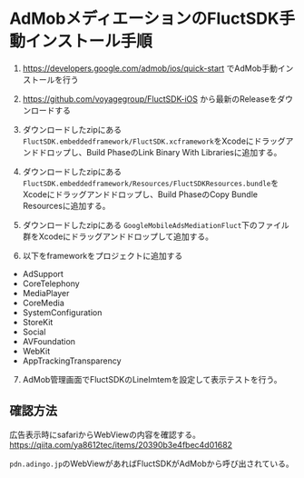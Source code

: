 # AdMobメディエーションのFluctSDK手動インストール手順

1. https://developers.google.com/admob/ios/quick-start でAdMob手動インストールを行う

2. https://github.com/voyagegroup/FluctSDK-iOS から最新のReleaseをダウンロードする
3. ダウンロードしたzipにある `FluctSDK.embeddedframework/FluctSDK.xcframework`をXcodeにドラッグアンドドロップし、Build PhaseのLink Binary With Librariesに追加する。
4. ダウンロードしたzipにある `FluctSDK.embeddedframework/Resources/FluctSDKResources.bundle`をXcodeにドラッグアンドドロップし、Build PhaseのCopy Bundle Resourcesに追加する。

5. ダウンロードしたzipにある `GoogleMobileAdsMediationFluct`下のファイル群をXcodeにドラッグアンドドロップして追加する。 

6. 以下をframeworkをプロジェクトに追加する
- AdSupport
- CoreTelephony
- MediaPlayer
- CoreMedia
- SystemConfiguration
- StoreKit
- Social
- AVFoundation
- WebKit
- AppTrackingTransparency

7. AdMob管理画面でFluctSDKのLineImtemを設定して表示テストを行う。

## 確認方法
広告表示時にsafariからWebViewの内容を確認する。
https://qiita.com/ya8612tec/items/20390b3e4fbec4d01682 

`pdn.adingo.jp`のWebViewがあればFluctSDKがAdMobから呼び出されている。
